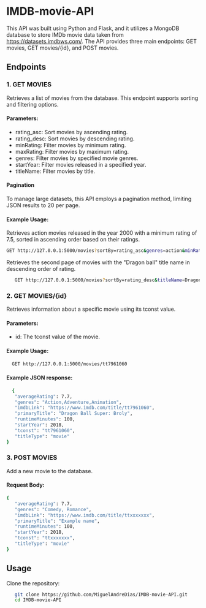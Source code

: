 # IMDB-movie-API
This API was built using Python and Flask, and it utilizes a MongoDB database to store IMDb movie data taken from https://datasets.imdbws.com/. The API provides three main endpoints: GET movies, GET movies/{id}, and POST movies.

## Endpoints

### 1. GET MOVIES
Retrieves a list of movies from the database. This endpoint supports sorting and filtering options.

#### Parameters:
- rating_asc: Sort movies by ascending rating.
- rating_desc: Sort movies by descending rating.
- minRating: Filter movies by minimum rating.
- maxRating: Filter movies by maximum rating.
- genres: Filter movies by specified movie genres.
- startYear: Filter movies released in a specified year.
- titleName: Filter movies by title.

#### Pagination
To manage large datasets, this API employs a pagination method, limiting JSON results to 20 per page.

#### Example Usage:
Retrieves action movies released in the year 2000 with a minimum rating of 7.5, sorted in ascending order based on their ratings.

   ```bash
   GET http://127.0.0.1:5000/movies?sortBy=rating_asc&genres=action&minRating=7.5&startYear=2000
   ```

Retrieves the second page of movies with the "Dragon ball" title name in descending order of rating.

```bash
   GET http://127.0.0.1:5000/movies?sortBy=rating_desc&titleName=Dragon ball&page=2
```


### 2. GET MOVIES/{id}
Retrieves information about a specific movie using its tconst value.

#### Parameters:
- id: The tconst value of the movie.

#### Example Usage:

 ```bash
   GET http://127.0.0.1:5000/movies/tt7961060
   ```

#### Example JSON response:

 ```bash
   {
    "averageRating": 7.7,
    "genres": "Action,Adventure,Animation",
    "imdbLink": "https://www.imdb.com/title/tt7961060",
    "primaryTitle": "Dragon Ball Super: Broly",
    "runtimeMinutes": 100,
    "startYear": 2018,
    "tconst": "tt7961060",
    "titleType": "movie"
}
   ```


### 3. POST MOVIES
Add a new movie to the database.

#### Request Body:
 ```bash
{
    "averageRating": 7.7,
    "genres": "Comedy, Romance",
    "imdbLink": "https://www.imdb.com/title/ttxxxxxxx",
    "primaryTitle": "Example name",
    "runtimeMinutes": 100,
    "startYear": 2018,
    "tconst": "ttxxxxxxx",
    "titleType": "movie"
}
 ```

## Usage
Clone the repository:

```bash
   git clone https://github.com/MiguelAndreDias/IMDB-movie-API.git
   cd IMDB-movie-API
```
